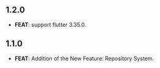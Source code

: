 ## 1.2.0

 - **FEAT**: support flutter 3.35.0.

## 1.1.0

 - **FEAT**: Addition of the New Feature: Repository System.


